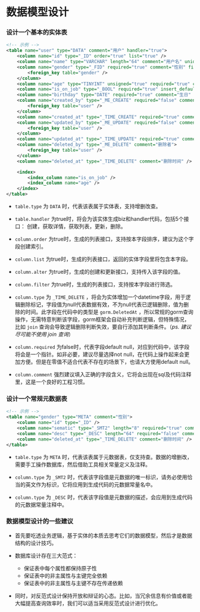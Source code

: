 # 数据模型设计

### 设计一个基本的实体表
    
```xml
<!-- 示例 -->
<table name="user" type="DATA" comment="用户" handler="true">
    <column name="id" type="_ID" order="true" list="true" />
    <column name="name" type="VARCHAR" length="64" comment="用户名" unique="true" list="true" alter="true" />
    <column name="gender" type="_FID" required="true" comment="性别" filter="true" list="true" alter="true">
        <foreign_key table="gender" />
    </column>
    <column name="age" type="TINYINT" unsigned="true" required="true" comment="年龄" alter="true" />
    <column name="is_on_job" type="_BOOL" required="true" insert_default="0" comment="是否在职" alter="true" filter="true" />
    <column name="birthday" type="DATE" required="true" comment="生日" alter="true" />
    <column name="created_by" type="_ME_CREATE" required="false" comment="创建者">
        <foreign_key table="user" />
    </column>
    <column name="created_at" type="_TIME_CREATE" required="true" comment="创建时间" />
    <column name="updated_by" type="_ME_UPDATE" required="false" comment="更新者">
        <foreign_key table="user" />
    </column>
    <column name="updated_at" type="_TIME_UPDATE" required="true" comment="更新时间" />
    <column name="deleted_by" type="_ME_DELETE" comment="删除者">
        <foreign_key table="user" />
    </column>
    <column name="deleted_at" type="_TIME_DELETE" comment="删除时间" />

    <index>
        <index_column name="is_on_job" />
        <index_column name="age" />
    </index>
</table>
```
    
- `table.type` 为 `DATA` 时，代表该表属于实体表，支持增删改查。

- `table.handler` 为true时，将会为该实体生成biz和handler代码，包括5个接口： 创建，获取详情，获取列表，更新，删除。

- `column.order` 为true时，生成的列表接口，支持按本字段排序，建议为这个字段创建索引。

- `column.list` 为true时，生成的列表接口，返回的实体字段里将包含本字段。

- `column.alter` 为true时，生成的创建和更新接口，支持传入该字段的值。

- `column.filter` 为true时，生成的列表接口，支持按本字段进行筛选。

- `column.type` 为 `_TIME_DELETE` ，将会为实体增加一个datetime字段，用于逻辑删除标记，字段值为null代表数据有效，不为null代表已逻辑删除，值为删除的时间。此字段在代码中的类型是 `gorm.DeletedAt` ，所以常规的gorm查询操作，无需特意判断该字段，gorm框架会自动补充判断逻辑，但特殊情况，比如 `join` 查询会导致逻辑删除判断失效，要自行添加其判断条件。（*ps. 建议尽可能不使用 join 查询*）

- `column.required` 为false时，代表字段default null，对应到代码中，该字段将会是一个指针。如非必要，建议尽量选择not null，在代码上操作起来会更加方便。但是在零值不适合代表不存在的场景下，也请大方使用default null。

- `column.comment` 强烈建议填入正确的字段含义，它将会出现在sql及代码注释里，这是一个良好的工程习惯。



### 设计一个常规元数据表
    
```xml
<!-- 示例 -->
<table name="gender" type="META" comment="性别">
    <column name="id" type="_ID" />
    <column name="sematic" type="_SMT2" length="8" required="true" comment="语义" />
    <column name="desc" type="_DESC" length="64" required="false" comment="描述" />
    <column name="deleted_at" type="_TIME_DELETE" comment="删除时间" />
</table>
```
    
- `table.type` 为 `META` 时，代表该表属于元数据表，仅支持查。数据的增删改，需要手工操作数据库，然后借助工具相关常量定义及注释。

- `column.type` 为 `_SMT2` 时，代表该字段值是元数据的唯一标识，请务必使用恰当的英文作为标识，它将应用到生成代码的元数据常量名中。

- `column.type` 为 `_DESC` 时，代表该字段值是元数据的描述，会应用到生成代码的元数据常量注释中。



### 数据模型设计的一些建议

- 首先要吃透业务逻辑，基于实体的本质去思考它们的数据模型，然后才是数据结构的设计技巧。


- 数据库设计存在三大范式：
    - 保证表中每个属性都保持原子性
    - 保证表中的非主属性与主键完全依赖
    - 保证表中的非主属性与主键不存在传递依赖


- 同时，对反范式设计保持开放和辩证的心态。比如，当冗余信息有价值或者能大幅提高查询效率时，我们可以适当采用反范式设计进行优化。